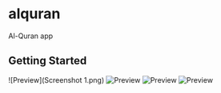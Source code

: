 # alquran

Al-Quran app

## Getting Started

![Preview](Screenshot 1.png)
![Preview](2.png)
![Preview](3.png)
![Preview](4.png)
